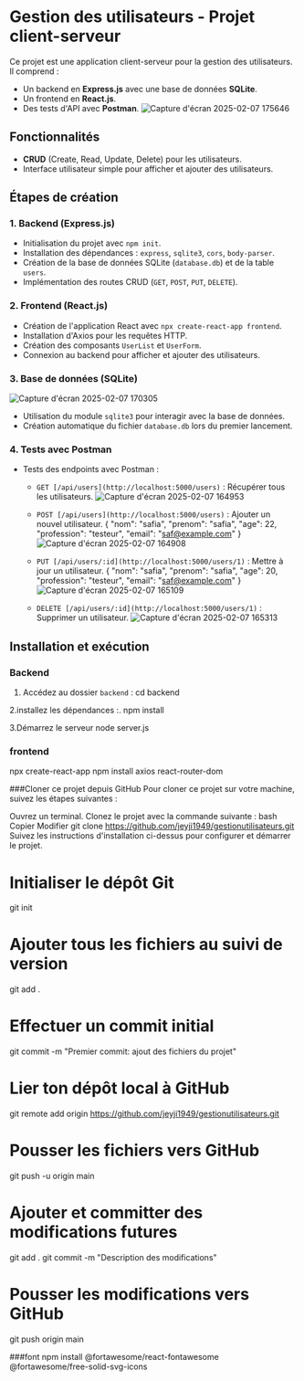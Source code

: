 # Gestion des utilisateurs - Projet client-serveur

Ce projet est une application client-serveur pour la gestion des utilisateurs. Il comprend :
- Un backend en **Express.js** avec une base de données **SQLite**.
- Un frontend en **React.js**.
- Des tests d'API avec **Postman**.
![Capture d'écran 2025-02-07 175646](https://github.com/user-attachments/assets/6215dee8-d79c-490d-a9df-70e1cdbc3b5d)

## Fonctionnalités
- **CRUD** (Create, Read, Update, Delete) pour les utilisateurs.
- Interface utilisateur simple pour afficher et ajouter des utilisateurs.

## Étapes de création

### 1. Backend (Express.js)
- Initialisation du projet avec `npm init`.
- Installation des dépendances : `express`, `sqlite3`, `cors`, `body-parser`.
- Création de la base de données SQLite (`database.db`) et de la table `users`.
- Implémentation des routes CRUD (`GET`, `POST`, `PUT`, `DELETE`).

### 2. Frontend (React.js)
- Création de l'application React avec `npx create-react-app frontend`.
- Installation d'Axios pour les requêtes HTTP.
- Création des composants `UserList` et `UserForm`.
- Connexion au backend pour afficher et ajouter des utilisateurs.

### 3. Base de données (SQLite)
![Capture d'écran 2025-02-07 170305](https://github.com/user-attachments/assets/af12abb2-61c3-4dc2-aeb8-a7ab8d566f3d)

- Utilisation du module `sqlite3` pour interagir avec la base de données.
- Création automatique du fichier `database.db` lors du premier lancement.
  
### 4. Tests avec Postman
- Tests des endpoints avec Postman :
  - `GET [/api/users](http://localhost:5000/users)` : Récupérer tous les utilisateurs.
    ![Capture d'écran 2025-02-07 164953](https://github.com/user-attachments/assets/f46b8307-5d26-4396-8b8a-ea08e65a9a0d)

  - `POST [/api/users](http://localhost:5000/users)` : Ajouter un nouvel utilisateur.
    {
  "nom": "safia",
  "prenom": "safia",
  "age": 22,
  "profession": "testeur",
  "email": "saf@example.com"
}
![Capture d'écran 2025-02-07 164908](https://github.com/user-attachments/assets/1e893717-3324-4c4b-9439-dd1b3dda2d01)

  - `PUT [/api/users/:id](http://localhost:5000/users/1)` : Mettre à jour un utilisateur.
        {
  "nom": "safia",
  "prenom": "safia",
  "age": 20,
  "profession": "testeur",
  "email": "saf@example.com"
}
![Capture d'écran 2025-02-07 165109](https://github.com/user-attachments/assets/5729bfc0-9103-4716-93c5-eb88f3ebe64d)

   - `DELETE [/api/users/:id](http://localhost:5000/users/1)` : Supprimer un utilisateur.
  ![Capture d'écran 2025-02-07 165313](https://github.com/user-attachments/assets/50bd12a1-652c-4737-bfba-70ae2eff7d4d)


## Installation et exécution

### Backend
1. Accédez au dossier `backend` :
 cd backend

2.installez les dépendances :.
npm install

3.Démarrez le serveur 
node server.js

### frontend
npx create-react-app 
npm install axios react-router-dom

###Cloner ce projet depuis GitHub
Pour cloner ce projet sur votre machine, suivez les étapes suivantes :

Ouvrez un terminal.
Clonez le projet avec la commande suivante :
bash
Copier
Modifier
git clone https://github.com/jeyji1949/gestionutilisateurs.git
Suivez les instructions d'installation ci-dessus pour configurer et démarrer le projet.


# Initialiser le dépôt Git
git init

# Ajouter tous les fichiers au suivi de version
git add .

# Effectuer un commit initial
git commit -m "Premier commit: ajout des fichiers du projet"

# Lier ton dépôt local à GitHub
git remote add origin https://github.com/jeyji1949/gestionutilisateurs.git

# Pousser les fichiers vers GitHub
git push -u origin main

# Ajouter et committer des modifications futures
git add .
git commit -m "Description des modifications"

# Pousser les modifications vers GitHub
git push origin main

###font
npm install @fortawesome/react-fontawesome @fortawesome/free-solid-svg-icons
